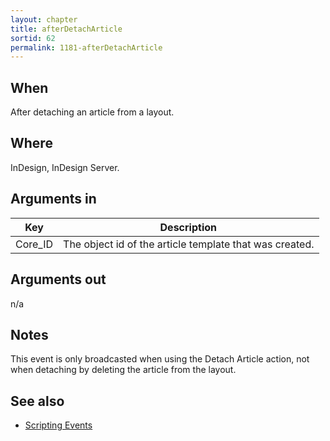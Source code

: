 ```yaml
---
layout: chapter
title: afterDetachArticle
sortid: 62
permalink: 1181-afterDetachArticle
---
```


## When 
After detaching an article from a layout.

## Where 
InDesign, InDesign Server.

## Arguments in 
|Key |Description|
|----|-----------|
|Core_ID |The object id of the article template that was created.|

## Arguments out 
n/a

## Notes 
This event is only broadcasted when using the Detach Article action, not when detaching by deleting the
article from the layout.

## See also
* [Scripting Events](../../ScriptingEvents/index.md)